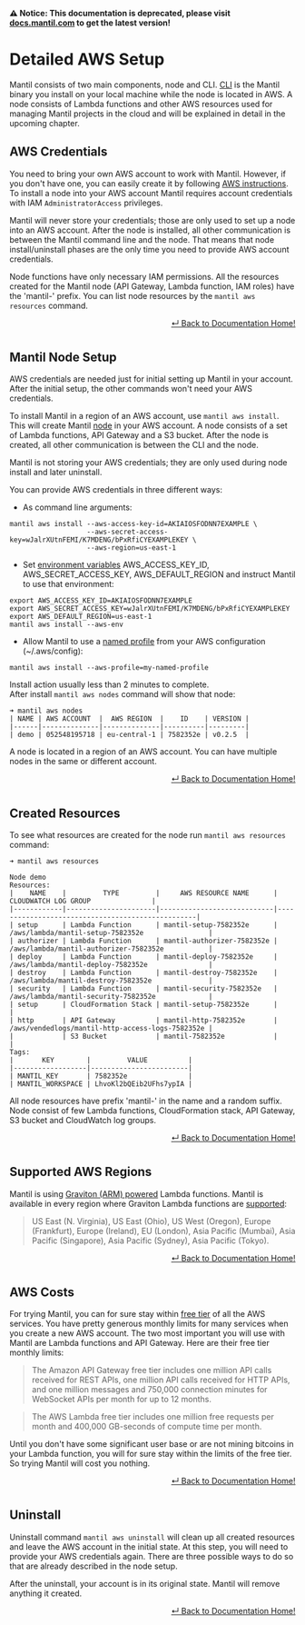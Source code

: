 **⚠️ Notice: This documentation is deprecated, please visit [docs.mantil.com](https://docs.mantil.com/aws_detailed_setup/aws_credentials) to get the latest version!**

# Detailed AWS Setup

Mantil consists of two main components, node and CLI. [CLI](cli_install.md) is the Mantil binary you
install on your local machine while the node is located in AWS. A node consists of Lambda functions and other AWS resources used for managing Mantil projects in the cloud and will be explained in detail in the upcoming chapter.

## AWS Credentials
You need to bring your own AWS account to work with Mantil. However, if you don't have one, you can easily create it by following [AWS instructions](https://portal.aws.amazon.com/billing/signup#/start). To install a node into your AWS account Mantil requires account credentials with IAM `AdministratorAccess` privileges. 

Mantil will never store your credentials; those are only used to set up a node into an AWS account. After the node is installed, all other communication is between the Mantil command line and the node. That means that node install/uninstall phases are the only time you need to provide AWS account credentials. 

Node functions have only necessary IAM permissions. All the resources created for the Mantil node (API Gateway, Lambda function, IAM roles) have the 'mantil-' prefix. You can list node resources by the `mantil aws resources` command.

<p align="right"> <a href="https://github.com/mantil-io/mantil/tree/master/docs#mantil-documentation">↵ Back to Documentation Home!</a></p>

#

## Mantil Node Setup
AWS credentials are needed just for initial setting up Mantil in your account.
After the initial setup, the other commands won't need your AWS credentials.

To install Mantil in a region of an AWS account, use `mantil aws install`. This
will create Mantil
[node](https://github.com/mantil-io/mantil/blob/master/docs/concepts.md#node) in
your AWS account. A node consists of a set of Lambda functions, API Gateway and a
S3 bucket. After the node is created, all other communication is between the CLI and
the node. 

Mantil is not storing your AWS credentials; they are only used during node
install and later uninstall. 

You can provide AWS credentials in three different ways:

- As command line arguments:

```
mantil aws install --aws-access-key-id=AKIAIOSFODNN7EXAMPLE \
                   --aws-secret-access-key=wJalrXUtnFEMI/K7MDENG/bPxRfiCYEXAMPLEKEY \
                   --aws-region=us-east-1
```

- Set [environment
  variables](https://docs.aws.amazon.com/cli/latest/userguide/cli-configure-envvars.html)
  AWS_ACCESS_KEY_ID, AWS_SECRET_ACCESS_KEY, AWS_DEFAULT_REGION and instruct
  Mantil to use that environment:

```
export AWS_ACCESS_KEY_ID=AKIAIOSFODNN7EXAMPLE
export AWS_SECRET_ACCESS_KEY=wJalrXUtnFEMI/K7MDENG/bPxRfiCYEXAMPLEKEY
export AWS_DEFAULT_REGION=us-east-1
mantil aws install --aws-env
```

- Allow Mantil to use a [named
  profile](https://docs.aws.amazon.com/cli/latest/userguide/cli-configure-profiles.html)
  from your AWS configuration (~/.aws/config):

```
mantil aws install --aws-profile=my-named-profile
```

Install action usually less than 2 minutes to complete.  
After install `mantil aws nodes` command will show that node: 

```
➜ mantil aws nodes
| NAME | AWS ACCOUNT  |  AWS REGION  |    ID    | VERSION |
|------|--------------|--------------|----------|---------|
| demo | 052548195718 | eu-central-1 | 7582352e | v0.2.5  |
```

A node is located in a region of an AWS account. You can have multiple nodes in the same or different account.

<p align="right"> <a href="https://github.com/mantil-io/mantil/tree/master/docs#mantil-documentation">↵ Back to Documentation Home!</a></p>

#

## Created Resources
To see what resources are created for the node run `mantil aws resources` command:
```
➜ mantil aws resources

Node demo
Resources:
|    NAME    |         TYPE         |     AWS RESOURCE NAME      |               CLOUDWATCH LOG GROUP               |
|------------|----------------------|----------------------------|--------------------------------------------------|
| setup      | Lambda Function      | mantil-setup-7582352e      | /aws/lambda/mantil-setup-7582352e                |
| authorizer | Lambda Function      | mantil-authorizer-7582352e | /aws/lambda/mantil-authorizer-7582352e           |
| deploy     | Lambda Function      | mantil-deploy-7582352e     | /aws/lambda/mantil-deploy-7582352e               |
| destroy    | Lambda Function      | mantil-destroy-7582352e    | /aws/lambda/mantil-destroy-7582352e              |
| security   | Lambda Function      | mantil-security-7582352e   | /aws/lambda/mantil-security-7582352e             |
| setup      | CloudFormation Stack | mantil-setup-7582352e      |                                                  |
| http       | API Gateway          | mantil-http-7582352e       | /aws/vendedlogs/mantil-http-access-logs-7582352e |
|            | S3 Bucket            | mantil-7582352e            |                                                  |
Tags:
|       KEY        |         VALUE          |
|------------------|------------------------|
| MANTIL_KEY       | 7582352e               |
| MANTIL_WORKSPACE | LhvoKl2bQEib2UFhs7ypIA |
```

All node resources have prefix 'mantil-' in the name and a random suffix. 
Node consist of few Lambda functions, CloudFormation stack, API Gateway, S3 bucket and CloudWatch log groups.

<p align="right"> <a href="https://github.com/mantil-io/mantil/tree/master/docs#mantil-documentation">↵ Back to Documentation Home!</a></p>

#

## Supported AWS Regions
Mantil is using [Graviton (ARM) powered](https://aws.amazon.com/blogs/aws/aws-lambda-functions-powered-by-aws-graviton2-processor-run-your-functions-on-arm-and-get-up-to-34-better-price-performance/) Lambda functions. Mantil is available in every region where Graviton Lambda functions are [supported](https://github.com/mantil-io/mantil/blob/eafd1a09bade875e225b5f271cdb17f9211a970a/cli/controller/setup.go#L30):

> US East (N. Virginia), US East (Ohio), US West (Oregon), Europe (Frankfurt), Europe (Ireland), EU (London), Asia Pacific (Mumbai), Asia Pacific (Singapore), Asia Pacific (Sydney), Asia Pacific (Tokyo).

<p align="right"> <a href="https://github.com/mantil-io/mantil/tree/master/docs#mantil-documentation">↵ Back to Documentation Home!</a></p>

#

## AWS Costs
For trying Mantil, you can for sure stay within [free tier](https://aws.amazon.com/free/?all-free-tier.sort-by=item.additionalFields.SortRank&all-free-tier.sort-order=asc&awsf.Free%20Tier%20Types=*all&awsf.Free%20Tier%20Categories=*all) of all the AWS services. You have pretty generous monthly limits for many services when you create a new AWS account. The two most important you will use with Mantil are Lambda functions and API Gateway. Here are their free tier monthly limits:

> The Amazon API Gateway free tier includes one million API calls received for REST APIs, one million API calls received for HTTP APIs, and one million messages and 750,000 connection minutes for WebSocket APIs per month for up to 12 months.

> The AWS Lambda free tier includes one million free requests per month and 400,000 GB-seconds of compute time per month.

Until you don't have some significant user base or are not mining bitcoins in your Lambda function, you will for sure stay within the limits of the free tier. So trying Mantil will cost you nothing. 

<p align="right"> <a href="https://github.com/mantil-io/mantil/tree/master/docs#mantil-documentation">↵ Back to Documentation Home!</a></p>

#

## Uninstall
Uninstall command `mantil aws uninstall` will clean up all created resources and leave the AWS account in the initial state.
At this step, you will need to provide your AWS credentials again. There are three possible ways to do so that are already described in the node setup. 

After the uninstall, your account is in its original state. Mantil will remove anything it created.

<p align="right"> <a href="https://github.com/mantil-io/mantil/tree/master/docs#mantil-documentation">↵ Back to Documentation Home!</a></p>



